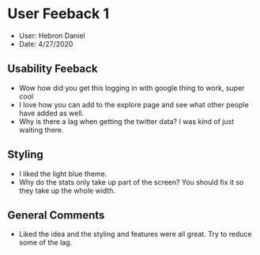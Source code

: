 # User Feeback 1

- User: Hebron Daniel
- Date: 4/27/2020


## Usability Feeback 
- Wow how did you get this logging in with google thing to work, super cool
- I love how you can add to the explore page and see what other people have added as well. 
- Why is there a lag when getting the twitter data? I was kind of just waiting there. 

## Styling
- I liked the light blue theme. 
- Why do the stats only take up part of the screen? You should fix it so they take up the whole width. 

## General Comments
- Liked the idea and the styling and features were all great. Try to reduce some of the lag. 